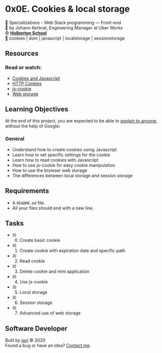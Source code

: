 # 0x0E. Cookies & local storage
:open_file_folder: Specializations - Web Stack programming ― Front-end  
:bust_in_silhouette: by Johann Kerbrat, Engineering Manager at Uber Works  
:copyright: **[Holberton School](https://www.holbertonschool.com/)**  
:bookmark: cookies | dom | javascript | localstorage | sessionstorage

## Resources
### Read or watch:
* [Cookies and Javascript](https://www.w3schools.com/js/js_cookies.asp)
* [HTTP Cookies](https://developer.mozilla.org/en-US/docs/Web/HTTP/Cookies)
* [js-cookie](https://github.com/js-cookie/js-cookie)
* [Web storage](https://www.w3schools.com/html/html5_webstorage.asp)

## Learning Objectives
At the end of this project, you are expected to be able to [explain to anyone](https://fs.blog/2012/04/feynman-technique/), without the help of Google:
### General
* Understand how to create cookies using Javascript
* Learn how to set specific settings for the cookie
* Learn how to read cookies with Javascript
* How to use js-cookie for easy cookie manipulation
* How to use the browser web storage
* The differences between local storage and session storage

## Requirements
* A ```README.md``` file.
* All your files should end with a new line.

## Tasks
* [x] 0. Create basic cookie
* [x] 1. Create cookie with expiration date and specific path
* [x] 2. Read cookie
* [x] 3. Delete cookie and mini application
* [x] 4. Use js-cookie
* [x] 5. Local storage
* [x] 6. Session storage
* [x] 7. Advanced use of web storage

## Software Developer
Built by [javi](https://github.com/javi0x00) :copyright: 2020  
Found a bug or have an idea? [Contact me](https://www.linkedin.com/in/javi0x00/).
